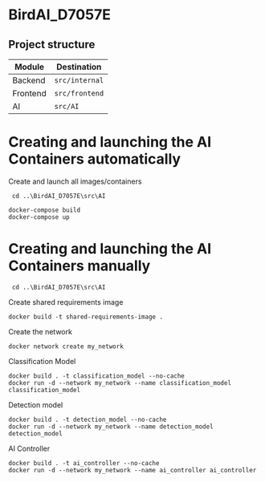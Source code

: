 # BirdAI_D7057E



## Project structure
| Module   | Destination      |
| -------- |------------------|
| Backend  | `src/internal`   |
| Frontend | `src/frontend`   |
|    AI    | `src/AI`         |

# Creating and launching the AI Containers automatically
Create and launch all images/containers
```
 cd ..\BirdAI_D7057E\src\AI
```
```
docker-compose build
docker-compose up
```
# Creating and launching the AI Containers manually
```
 cd ..\BirdAI_D7057E\src\AI
```
Create shared requirements image
```
docker build -t shared-requirements-image .
```
Create the network
```
docker network create my_network
```
Classification Model
```
docker build . -t classification_model --no-cache
docker run -d --network my_network --name classification_model classification_model
```
Detection model
```
docker build . -t detection_model --no-cache
docker run -d --network my_network --name detection_model detection_model
```
AI Controller
```
docker build . -t ai_controller --no-cache
docker run -d --network my_network --name ai_controller ai_controller
```
